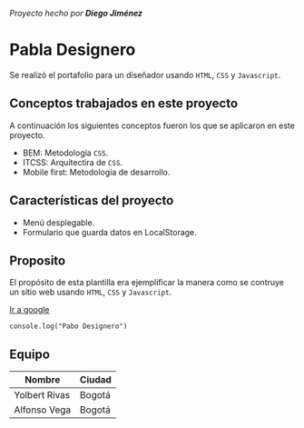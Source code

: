 *Proyecto hecho por **Diego Jiménez***

# Pabla Designero
Se realizó el portafolio para un diseñador usando `HTML`, `CSS` y `Javascript`.

## Conceptos trabajados en este proyecto
A continuación los siguientes conceptos fueron los que se aplicaron en este proyecto.

- BEM: Metodología `CSS`.
- ITCSS: Arquitectira de `CSS`.
- Mobile first: Metodología de desarrollo.

## Características del proyecto

- Menú desplegable.
- Formulario que guarda datos en LocalStorage.
  
## Proposito
El propósito de esta plantilla era ejemplificar la manera como se contruye un sitio web usando `HTML`, `CSS` y `Javascript`.

[Ir a google](https://google.com)

```
console.log("Pabo Designero")
```

## Equipo
| Nombre  | Ciudad |
| ------------- | ------------- |
| Yolbert Rivas  | Bogotá  |
| Alfonso Vega  | Bogotá  |